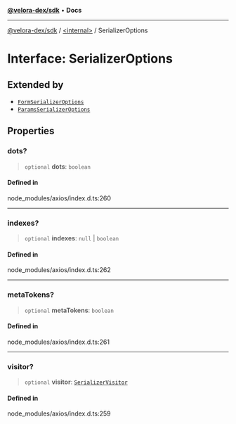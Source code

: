 [**@velora-dex/sdk**](../../README.md) • **Docs**

***

[@velora-dex/sdk](../../globals.md) / [\<internal\>](../README.md) / SerializerOptions

# Interface: SerializerOptions

## Extended by

- [`FormSerializerOptions`](FormSerializerOptions.md)
- [`ParamsSerializerOptions`](ParamsSerializerOptions.md)

## Properties

### dots?

> `optional` **dots**: `boolean`

#### Defined in

node\_modules/axios/index.d.ts:260

***

### indexes?

> `optional` **indexes**: `null` \| `boolean`

#### Defined in

node\_modules/axios/index.d.ts:262

***

### metaTokens?

> `optional` **metaTokens**: `boolean`

#### Defined in

node\_modules/axios/index.d.ts:261

***

### visitor?

> `optional` **visitor**: [`SerializerVisitor`](SerializerVisitor.md)

#### Defined in

node\_modules/axios/index.d.ts:259
